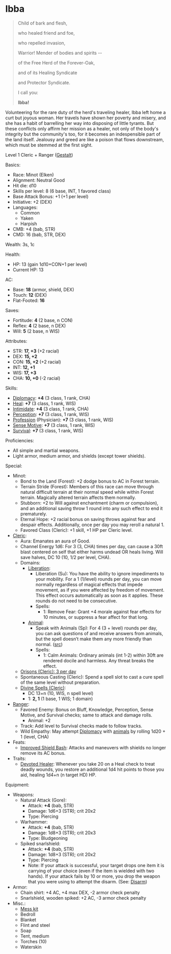# Ibba

> Child of bark and flesh,
>
> who healed friend and foe,
>
> who repelled invasion,
>
> Warrior! Mender of bodies and spirits --
>
> of the Free Herd of the Forever-Oak,
>
> and of its Healing Syndicate
>
> and Protector Syndicate.
>
> I call you:
>
> **Ibba!**

Volunteering for the rare duty of the herd's traveling healer, Ibba left home a curt but joyous woman. Her travels have shown her poverty and misery, and she has a habit of barrelling her way into disposing of little tyrants. But these conflicts only affirm her mission as a healer, not only of the body's integrity but the community's too, for it becomes an indespensible part of the land itself. Jealousy and greed are like a poison that flows downstream, which must be stemmed at the first sight.

Level 1 Cleric + Ranger ([Gestalt](http://www.d20srd.org/srd/variant/classes/gestaltCharacters.htm))

Basics:
- Race: Minot (Elken)
- Alignment: Neutral Good
- Hit die: d10
- Skills per level: 8 (6 base, INT, 1 favored class)
- Base Attack Bonus: +1 (+1 per level)
- Initiative: +2 (DEX)
- Languages:
	- Common
	- Yaken
	- Harpish
- CMB: +4 (bab, STR)
- CMD: 16 (bab, STR, DEX)

Wealth: 3s, 1c

Health:
- HP: 13 (gain 1d10+CON+1 per level)
- Current HP: 13

AC:
- Base: **18** (armor, shield, DEX)
- Touch: **12** (DEX)
- Flat-Footed: **16**

Saves:
- Fortitude: **4** (2 base, n CON)
- Reflex: **4** (2 base, n DEX)
- Will: **5** (2 base, n WIS)

Attributes:
- STR: **17, +3** (+2 racial)
- DEX: **15, +2**
- CON: **15, +2** (+2 racial)
- INT: **12, +1**
- WIS: **17, +3**
- CHA: **10, +0** (-2 racial)

Skills:
- [Diplomacy](https://www.d20pfsrd.com/skills/diplomacy): **+4** (3 class, 1 rank, CHA)
- [Heal](https://www.d20pfsrd.com/skills/heal): **+7** (3 class, 1 rank, WIS)
- [Intimidate](https://www.d20pfsrd.com/skills/intimidate): **+4** (3 class, 1 rank, CHA)
- [Perception](https://www.d20pfsrd.com/skills/perception): **+7** (3 class, 1 rank, WIS)
- [Profession](https://www.d20pfsrd.com/skills/profession) (Physician): **+7** (3 class, 1 rank, WIS)
- [Sense Motive](https://www.d20pfsrd.com/skills/sense-motive): **+7** (3 class, 1 rank, WIS)
- [Survival](https://www.d20pfsrd.com/skills/survival): **+7** (3 class, 1 rank, WIS)

Proficiencies:
- All simple and martial weapons.
- Light armor, medium armor, and shields (except tower shields).

Special:
- Minot:
	- Bond to the Land (Forest): +2 dodge bonus to AC in Forest terrain.
	- Terrain Stride (Forest): Members of this race can move through natural difficult terrain at their normal speed while within Forest terrain. Magically altered terrain affects them normally.
	- Stubborn: +2 to Will against enchantment (charm or compulsion), and an additional saving throw 1 round into any such effect to end it prematurely.
	- Eternal Hope: +2 racial bonus on saving throws against fear and despair effects. Additionally, once per day you may reroll a natural 1.
	- Favored Class (Cleric): +1 skill, +1 HP per Cleric level.
- [Cleric](https://www.d20pfsrd.com/classes/core-classes/Cleric/):
	- Aura: Emanates an aura of Good.
	- Channel Energy 1d6: For 3 (3, CHA) times per day, can cause a 30ft blast centered on self that either harms undead OR heals living. Will save halves, DC 10 (10, 1/2 per level, CHA).
	- Domains:
		- [Liberation](https://www.d20pfsrd.com/classes/core-classes/cleric/domains/paizo-domains/liberation-domain/):
			- Liberation (Su): You have the ability to ignore impediments to your mobility. For a 1 (1/level) rounds per day, you can move normally regardless of magical effects that impede movement, as if you were affected by freedom of movement. This effect occurs automatically as soon as it applies. These rounds do not need to be consecutive.
			- Spells:
				- 1: Remove Fear: Grant +4 morale against fear effects for 10 minutes, or suppress a fear affect for that long.
		- [Animal](https://www.d20pfsrd.com/classes/core-classes/cleric/domains/paizo-domains/animal-domain/):
			- Speak with Animals (Sp): For 4 (3 + level) rounds per day, you can ask questions of and receive answers from animals, but the spell doesn’t make them any more friendly than normal. ([src](https://www.d20pfsrd.com/magic/all-spells/s/speak-with-animals))
			- Spells:
				- 1: Calm Animals: Ordinary animals (int 1-2) within 30ft are rendered docile and harmless. Any threat breaks the effect.
	- [Orisons (Cleric): 3 per day](https://www.d20pfsrd.com/magic/spell-lists-and-domains/spell-lists-Cleric/#p0)
	- Spontaneous Casting (Cleric): Spend a spell slot to cast a cure spell of the same level without preparation.
	- [Divine Spells (Cleric)](https://www.d20pfsrd.com/magic/spell-lists-and-domains/spell-lists-Cleric/):
		- DC 13+n (10, WIS, n spell level)
		- 1: **2, 1** (1 base, 1 WIS; 1 domain)
- [Ranger](https://www.d20pfsrd.com/classes/core-classes/Ranger/):
	- Favored Enemy: Bonus on Bluff, Knowledge, Perception, Sense Motive, and Survival checks; same to attack and damage rolls.
		- Animal: +2
	- Track: Add level to Survival checks made to follow tracks.
	- Wild Empathy: May attempt [Diplomacy](https://www.d20pfsrd.com/skills/diplomacy) with [animals](https://www.d20pfsrd.com/bestiary/rules-for-monsters/creature-types#TOC-Animal) by rolling 1d20 + 1 (level, CHA)
- Feats:
	- [Improved Shield Bash](https://www.d20pfsrd.com/feats/combat-feats/improved-shield-bash-combat): Attacks and maneuvers with shields no longer remove its AC bonus.
- Traits:
	- [Devoted Healer](https://www.d20pfsrd.com/traits/faith-traits/devoted-healer/): Whenever you take 20 on a Heal check to treat deadly wounds, you restore an additional 1d4 hit points to those you aid, healing 1d4+n (n target HD) HP.

Equipment:
- Weapons:
	- Natural Attack (Gore):
		- Attack: **+4** (bab, STR)
		- Damage: 1d6+3 (STR); crit 20x2
		- Type: Piercing
	- Warhammer:
		- Attack: **+4** (bab, STR)
		- Damage: 1d8+3 (STR); crit 20x3
		- Type: Bludgeoning
	- Spiked snarlshield:
		- Attack: **+4** (bab, STR)
		- Damage: 1d8+3 (STR); crit 20x2
		- Type: Piercing
		- Note: If your attack is successful, your target drops one item it is carrying of your choice (even if the item is wielded with two hands). If your attack fails by 10 or more, you drop the weapon that you were using to attempt the disarm. (See: [Disarm](https://www.d20pfsrd.com/gamemastering/combat#TOC-Disarm))
- Armor:
	- Chain shirt: +4 AC, +4 max DEX, -2 armor check penalty
	- Snarlshield, wooden spiked: +2 AC, -3 armor check penalty
- Misc.:
	- [Mess kit](https://www.d20pfsrd.com/equipmenT/goods-and-services/tools-kits/#Kit_Mess)
	- Bedroll
	- Blanket
	- Flint and steel
	- Soap
	- Tent, medium
	- Torches (10)
	- Waterskin

